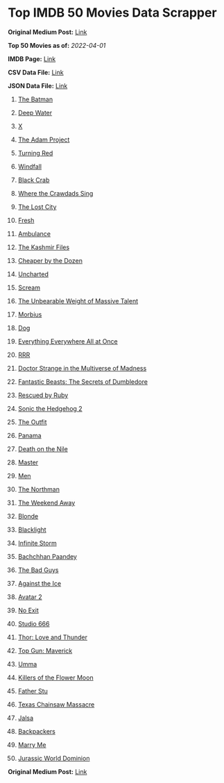 # Top IMDB 50 Movies Data Scrapper

**Original Medium Post:** [Link](https://medium.com/@nishantsahoo/which-movie-should-i-watch-5c83a3c0f5b1) 

**Top 50 Movies as of:** _2022-04-01_

**IMDB Page:** [Link](http://www.imdb.com/search/title?release_date=2022,2022&title_type=feature)

**CSV Data File:** [Link](/Data/data.csv)

**JSON Data File:** [Link](/Data/data.json)

1. [The Batman](https://www.imdb.com/title/tt1877830/?ref_=adv_li_tt)

2. [Deep Water](https://www.imdb.com/title/tt2180339/?ref_=adv_li_tt)

3. [X](https://www.imdb.com/title/tt13560574/?ref_=adv_li_tt)

4. [The Adam Project](https://www.imdb.com/title/tt2463208/?ref_=adv_li_tt)

5. [Turning Red](https://www.imdb.com/title/tt8097030/?ref_=adv_li_tt)

6. [Windfall](https://www.imdb.com/title/tt15033192/?ref_=adv_li_tt)

7. [Black Crab](https://www.imdb.com/title/tt6708668/?ref_=adv_li_tt)

8. [Where the Crawdads Sing](https://www.imdb.com/title/tt9411972/?ref_=adv_li_tt)

9. [The Lost City](https://www.imdb.com/title/tt13320622/?ref_=adv_li_tt)

10. [Fresh](https://www.imdb.com/title/tt13403046/?ref_=adv_li_tt)

11. [Ambulance](https://www.imdb.com/title/tt4998632/?ref_=adv_li_tt)

12. [The Kashmir Files](https://www.imdb.com/title/tt10811166/?ref_=adv_li_tt)

13. [Cheaper by the Dozen](https://www.imdb.com/title/tt6705162/?ref_=adv_li_tt)

14. [Uncharted](https://www.imdb.com/title/tt1464335/?ref_=adv_li_tt)

15. [Scream](https://www.imdb.com/title/tt11245972/?ref_=adv_li_tt)

16. [The Unbearable Weight of Massive Talent](https://www.imdb.com/title/tt11291274/?ref_=adv_li_tt)

17. [Morbius](https://www.imdb.com/title/tt5108870/?ref_=adv_li_tt)

18. [Dog](https://www.imdb.com/title/tt11252248/?ref_=adv_li_tt)

19. [Everything Everywhere All at Once](https://www.imdb.com/title/tt6710474/?ref_=adv_li_tt)

20. [RRR](https://www.imdb.com/title/tt8178634/?ref_=adv_li_tt)

21. [Doctor Strange in the Multiverse of Madness](https://www.imdb.com/title/tt9419884/?ref_=adv_li_tt)

22. [Fantastic Beasts: The Secrets of Dumbledore](https://www.imdb.com/title/tt4123432/?ref_=adv_li_tt)

23. [Rescued by Ruby](https://www.imdb.com/title/tt11278476/?ref_=adv_li_tt)

24. [Sonic the Hedgehog 2](https://www.imdb.com/title/tt12412888/?ref_=adv_li_tt)

25. [The Outfit](https://www.imdb.com/title/tt14114802/?ref_=adv_li_tt)

26. [Panama](https://www.imdb.com/title/tt4029412/?ref_=adv_li_tt)

27. [Death on the Nile](https://www.imdb.com/title/tt7657566/?ref_=adv_li_tt)

28. [Master](https://www.imdb.com/title/tt11286210/?ref_=adv_li_tt)

29. [Men](https://www.imdb.com/title/tt13841850/?ref_=adv_li_tt)

30. [The Northman](https://www.imdb.com/title/tt11138512/?ref_=adv_li_tt)

31. [The Weekend Away](https://www.imdb.com/title/tt14817272/?ref_=adv_li_tt)

32. [Blonde](https://www.imdb.com/title/tt1655389/?ref_=adv_li_tt)

33. [Blacklight](https://www.imdb.com/title/tt14060094/?ref_=adv_li_tt)

34. [Infinite Storm](https://www.imdb.com/title/tt14060232/?ref_=adv_li_tt)

35. [Bachchhan Paandey](https://www.imdb.com/title/tt10699086/?ref_=adv_li_tt)

36. [The Bad Guys](https://www.imdb.com/title/tt8115900/?ref_=adv_li_tt)

37. [Against the Ice](https://www.imdb.com/title/tt13873302/?ref_=adv_li_tt)

38. [Avatar 2](https://www.imdb.com/title/tt1630029/?ref_=adv_li_tt)

39. [No Exit](https://www.imdb.com/title/tt7550014/?ref_=adv_li_tt)

40. [Studio 666](https://www.imdb.com/title/tt15374070/?ref_=adv_li_tt)

41. [Thor: Love and Thunder](https://www.imdb.com/title/tt10648342/?ref_=adv_li_tt)

42. [Top Gun: Maverick](https://www.imdb.com/title/tt1745960/?ref_=adv_li_tt)

43. [Umma](https://www.imdb.com/title/tt13235822/?ref_=adv_li_tt)

44. [Killers of the Flower Moon](https://www.imdb.com/title/tt5537002/?ref_=adv_li_tt)

45. [Father Stu](https://www.imdb.com/title/tt14439896/?ref_=adv_li_tt)

46. [Texas Chainsaw Massacre](https://www.imdb.com/title/tt11755740/?ref_=adv_li_tt)

47. [Jalsa](https://www.imdb.com/title/tt15361028/?ref_=adv_li_tt)

48. [Backpackers](https://www.imdb.com/title/tt14404596/?ref_=adv_li_tt)

49. [Marry Me](https://www.imdb.com/title/tt10223460/?ref_=adv_li_tt)

50. [Jurassic World Dominion](https://www.imdb.com/title/tt8041270/?ref_=adv_li_tt)

**Original Medium Post:** [Link](https://medium.com/@nishantsahoo/which-movie-should-i-watch-5c83a3c0f5b1) 
